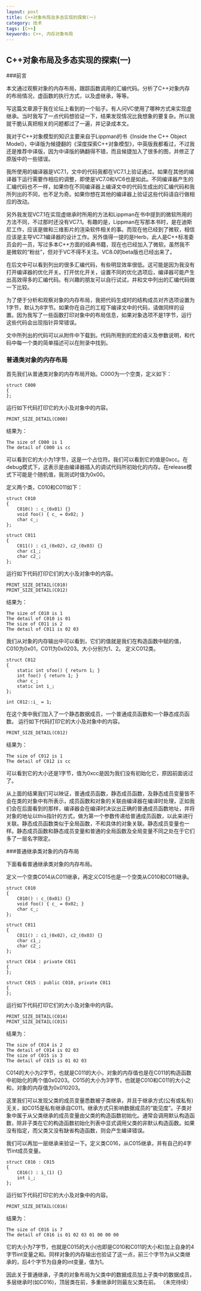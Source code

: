 ```yaml
---
layout: post
title: C++对象布局及多态实现的探索(一)
category: 技术
tags: [C++]
keywords: C++, 内存对象布局
---
```


## C++对象布局及多态实现的探索(一)

###前言

本文通过观察对象的内存布局，跟踪函数调用的汇编代码。分析了C++对象内存的布局情况，虚函数的执行方式，以及虚继承，等等。

写这篇文章源于我在论坛上看到的一个贴子。有人问VC使用了哪种方式来实现虚继承。当时我写了一点代码想验证一下，结果发现情况比我想象的要复杂。所以我就干脆认真把相关的问题都过了一遍，并记录成本文。

我对于C++对象模型的知识主要来自于Lippman的书《Inside the C++ Object Model》，中译版为候捷翻的《深度探索C++对象模型》，中英版我都看过，不过我还是推荐中译版，因为中译版的确翻得不错，而且候捷加入了很多的图，并修正了原版中的一些错误。

我所使用的编译器是VC7.1，文中的代码我都在VC7.1上验证通过。如果在其他的编译器下运行需要作相应的调整，即使是VC7.0和VC6也是如此。不同编译器产生的汇编代码也不一样，如果你在不同编译器上编译文中的代码生成出的汇编代码和我所列出的不同，也不足为奇。如果你想在其他的编译器上验证这些代码请自行做相应的改动。

另外我发现VC7.1在实现虚继承时所用的方法和Lippman在书中提到的微软所用的方法不同，不过那时还没有VC7.1。有趣的是，Lippman在写那本书时，是在迪斯尼工作，应该是做和三维影片的渲染软件相关的事。而现在他已经到了微软，相信应该是主导VC7.1编译器的设计工作。另外值得一提的是Herb，此人是C++标准委员会的一员，写过多本C++方面的经典书籍，现在也已经加入了微软。虽然我不是微软的“粉丝”，但对于VC不得不关注。VC8.0的beta版也已经出来了。

在后文中可以看到列出的很多汇编代码，有些明显效率很低。这可能是因为我没有打开编译器的优化开关。打开优化开关，设置不同的优化选项后，编译器可能产生出高效得多的汇编代码。有兴趣的朋友可以自行试试，并和文中列出的汇编代码做一下比较。

为了便于分析和观察对象的内存布局，我把代码生成时的结构成员对齐选项设置为1字节，默认为8字节。如果你在自己的工程下编译文中的代码，请做同样的设置。因为我写了一些函数打印对象中的布局信息，如果对象选项不是1字节，运行这些代码会出现指针异常错误。

文中所列出的代码可以从附件中下载到。代码所用到的宏的语义及参数说明，和代码中每一个类的简单描述可以在附录中找到。

### 普通类对象的内存布局 

首先我们从普通类对象的内存布局开始。C000为一个空类，定义如下：

```
struct C000
{
};
```

运行如下代码打印它的大小及对象中的内容。

```
PRINT_SIZE_DETAIL(C000)
```

结果为：

```
The size of C000 is 1
The detail of C000 is cc
```

可以看到它的大小为1字节，这是一个占位符。我们可以看到它的值是0xcc。在debug模式下，这表示是由编译器插入的调试代码所初始化的内存。在release模式下可能是个随机值，我测试时值为0x00。

定义两个类，C010和C011如下：

```
struct C010
{
    C010() : c_(0x01) {}
    void foo() { c_ = 0x02; }
    char c_;
};

struct C011
{
    C011() : c1_(0x02), c2_(0x03) {}
    char c1_;
    char c2_;
};
```

运行如下代码打印它们的大小及对象中的内容。

```
PRINT_SIZE_DETAIL(C010)
PRINT_SIZE_DETAIL(C012)
```

结果为：

```
The size of C010 is 1
The detail of C010 is 01
The size of C011 is 2
The detail of C011 is 02 03
```

我们从对象的内存输出中可以看到，它们的值就是我们在构造函数中赋的值，C010为0x01，C011为0x0203。大小分别为1、2。 定义C012类。

```
struct C012
{
    static int sfoo() { return 1; }
    int foo() { return 1; }
    char c_;
    static int i_;
};

int C012::i_ = 1;
```

在这个类中我们加入了一个静态数据成员，一个普通成员函数和一个静态成员函数。 运行如下代码打印它的大小及对象中的内容。

```
PRINT_SIZE_DETAIL(C012)
```

结果为：

```
The size of C012 is 1
The detail of C012 is cc
```

可以看到它的大小还是1字节，值为0xcc是因为我们没有初始化它，原因前面说过了。

从上面的结果我们可以映证，普通成员函数，静态成员函数，及静态成员变量皆不会在类的对象中有所表示，成员函数和对象的关联由编译器在编译时处理，正如我们会在后面看到的那样，编译器会在编译时决议出正确的普通成员函数地址，并将对象的地址以this指针的方式，做为第一个参数传递给普通成员函数，以此来进行关联。静态成员函数类似于全局函数，不和具体的对象关联。静态成员变量也一样。静态成员函数和静态成员变量和普通的全局函数及全局变量不同之处在于它们多了一层名字限定。

###普通继承类对象的内存布局

下面看看普通继承类对象的内存布局。

定义一个空类C014从C011继承，再定义C015也是一个空类从C010和C011继承。

```
struct C010
{
    C010() : c_(0x01) {}
    void foo() { c_ = 0x02; }
    char c_;
};

struct C011
{
    C011() : c1_(0x02), c2_(0x03) {}
    char c1_;
    char c2_;
};

struct C014 : private C011
{
};

struct C015 : public C010, private C011
{
};
```

运行如下代码打印它们的大小及对象中的内容。

```
PRINT_SIZE_DETAIL(C014)
PRINT_SIZE_DETAIL(C015)
```

结果为：

```
The size of C014 is 2
The detail of C014 is 02 03
The size of C015 is 3
The detail of C015 is 01 02 03
```

C014的大小为2字节，也就是C011的大小，对象的内存值也是在C011的构造函数中初始化的两个值0x0203。C015的大小为3字节，也就是C010和C011的大小之和，对象的内存值为0x010203。

这里我们可以发现父类的成员变量悉数被子类继承，并且于继承方式(公有或私有)无关，如C015是私有继承自C011。继承方式只影响数据成员的“能见度”。子类对象中属于从父类继承的成员变量由父类的构造函数初始化。通常会调用默认构造函数，除非子类在它的构造函数初始化列表中显式调用父类的非默认构造函数。如果没有指定，而父类又没有缺省构造函数，则会产生编译错误。

我们可以再加一层继承来验证一下。定义类C016，从C015继承，并有自己的4字节int成员变量。

```
struct C016 : C015
{
    C016() : i_(1) {}
    int i_;
};
```

运行如下代码打印它的大小及对象中的内容。

```
PRINT_SIZE_DETAIL(C016)
```

结果为：

```
The size of C016 is 7
The detail of C016 is 01 02 03 01 00 00 00
```

它的大小为7字节，也就是C015的大小(也即是C010和C011的大小和)加上自身的4字节int变量之和。同样对象的内存输出也验证了这一点，前三个字节为从父类继承的，后4个字节为自身的int变量，值为1。

因此关于普通继承，子类的对象布局为父类中的数据成员加上子类中的数据成员，多层继承时(如C016)，顶层类在前，多重继承时则最左父类在前。 （未完待续）
